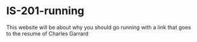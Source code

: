 # IS-201-running
This website will be about why you should go running with a link that goes to the resume of Charles Garrard
